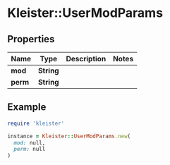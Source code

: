 # Kleister::UserModParams

## Properties

| Name | Type | Description | Notes |
| ---- | ---- | ----------- | ----- |
| **mod** | **String** |  |  |
| **perm** | **String** |  |  |

## Example

```ruby
require 'kleister'

instance = Kleister::UserModParams.new(
  mod: null,
  perm: null
)
```

